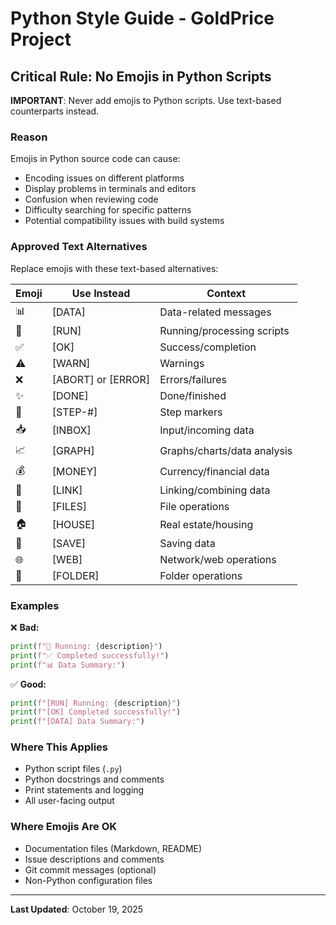 # Python Style Guide - GoldPrice Project

## Critical Rule: No Emojis in Python Scripts

**IMPORTANT**: Never add emojis to Python scripts. Use text-based counterparts instead.

### Reason
Emojis in Python source code can cause:
- Encoding issues on different platforms
- Display problems in terminals and editors
- Confusion when reviewing code
- Difficulty searching for specific patterns
- Potential compatibility issues with build systems

### Approved Text Alternatives

Replace emojis with these text-based alternatives:

| Emoji | Use Instead | Context |
|-------|------------|---------|
| 📊 | [DATA] | Data-related messages |
| 🔄 | [RUN] | Running/processing scripts |
| ✅ | [OK] | Success/completion |
| ⚠️ | [WARN] | Warnings |
| ❌ | [ABORT] or [ERROR] | Errors/failures |
| ✨ | [DONE] | Done/finished |
| 📍 | [STEP-#] | Step markers |
| 📥 | [INBOX] | Input/incoming data |
| 📈 | [GRAPH] | Graphs/charts/data analysis |
| 💰 | [MONEY] | Currency/financial data |
| 🔗 | [LINK] | Linking/combining data |
| 📁 | [FILES] | File operations |
| 🏠 | [HOUSE] | Real estate/housing |
| 💾 | [SAVE] | Saving data |
| 🌐 | [WEB] | Network/web operations |
| 📁 | [FOLDER] | Folder operations |

### Examples

❌ **Bad:**
```python
print(f"🔄 Running: {description}")
print(f"✅ Completed successfully!")
print(f"📊 Data Summary:")
```

✅ **Good:**
```python
print(f"[RUN] Running: {description}")
print(f"[OK] Completed successfully!")
print(f"[DATA] Data Summary:")
```

### Where This Applies
- Python script files (`.py`)
- Python docstrings and comments
- Print statements and logging
- All user-facing output

### Where Emojis Are OK
- Documentation files (Markdown, README)
- Issue descriptions and comments
- Git commit messages (optional)
- Non-Python configuration files

---

**Last Updated**: October 19, 2025
